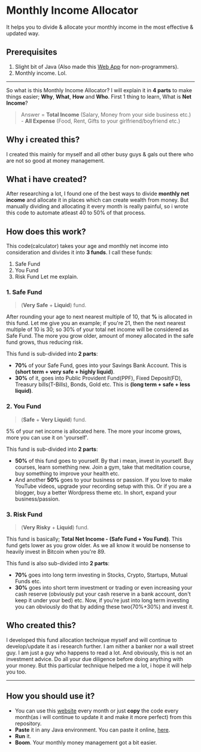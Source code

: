 # Monthly Income Allocator
It helps you to divide & allocate your monthly income in the most effective & updated way.
## Prerequisites
1. Slight bit of Java (Also made this [Web App](https://suprabo.github.io/MoneyAllocator/) for non-programmers).
2. Monthly income. Lol.
---
So what is this Monthly Income Allocator? I will explain it in **4 parts** to make things easier; **Why**, **What**, **How** and **Who**. First 1 thing to learn, What is **Net Income**?
> Answer = **Total Income** (Salary, Money from your side business etc.) - **All Expense** (Food, Rent, Gifts to your girlfriend/boyfriend etc.)

## Why i created this?
I created this mainly for myself and all other busy guys & gals out there who are not so good at money management.

## What i have created?
After researching a lot, I found one of the best ways to divide **monthly net income** and allocate it in places which can create wealth from money. But manually dividing and allocating it every month is really painful, so i wrote this code to automate atleast 40 to 50% of that process. 

## How does this work?
This code(calculator) takes your age and monthly net income into consideration and divides it into **3 funds**. I call these funds:
1. Safe Fund 
2. You Fund
3. Risk Fund
Let me explain.
### 1. Safe Fund
> (**Very Safe** + **Liquid**) fund.

After rounding your age to next nearest multiple of 10, that **%** is allocated in this fund. Let me give you an example; if you're 21, then the next nearest multiple of 10 is 30; so 30% of your total net income will be considered as Safe Fund. The more you grow older, amount of money allocated in the safe fund grows, thus reducing risk.

This fund is sub-divided into **2 parts**:
- **70%** of your Safe Fund, goes into your Savings Bank Account. This is **(short term + very safe + highly liquid)**.
- **30%** of it, goes into Public Provident Fund(PPF), Fixed Deposit(FD), Treasury bills(T-Bills), Bonds, Gold etc. This is **(long term + safe + less liquid)**.
### 2. You Fund
> (**Safe** + **Very Liquid**) fund.

5% of your net income is allocated here. The more your income grows, more you can use it on 'yourself'.

This fund is sub-divided into **2 parts**:
- **50%** of this fund goes to yourself. By that i mean, invest in yourself. Buy courses, learn something new. Join a gym, take that meditation course, buy something to improve your health etc.
- And another **50%** goes to your business or passion. If you love to make YouTube videos, upgrade your recording setup with this. Or if you are a blogger, buy a better Wordpress theme etc. In short, expand your business/passion.
### 3. Risk Fund
> (**Very Risky** + **Liquid**) fund.

This fund is basically; **Total Net Income - (Safe Fund + You Fund)**. This fund gets lower as you grow older. As we all know it would be nonsense to heavily invest in Bitcoin when you're 89.

This fund is also sub-divided into **2 parts**:
- **70%** goes into long term investing in Stocks, Crypto, Startups, Mutual Funds etc.
- **30%** goes into short term investment or trading or even increasing your cash reserve (obviously put your cash reserve in a bank account, don't keep it under your bed) etc.
Now, if you're just into long term investing you can obviously do that by adding these two(70%+30%) and invest it. 

## Who created this?
I developed this fund allocation technique myself and will continue to develop/update it as i research further. I am nither a banker nor a wall street guy. I am just a guy who happens to read a lot. And obviously, this is not an investment advice. Do all your due diligence before doing anything with your money. But this particular technique helped me a lot, i hope it will help you too.

---

## How you should use it?
- You can use this [website](https://suprabo.github.io/MoneyAllocator/) every month or just **copy** the code every month(as i will continue to update it and make it more perfect) from this repository.
- **Paste** it in any Java environment. You can paste it online, [here](https://www.onlinegdb.com/online_java_compiler).
- **Run** it.
- **Boom**. Your monthly money management got a bit easier.
